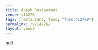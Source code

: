 ```yaml
---
title: Akash Restaurant
venue: v14226
tags: [restaurant, food, "fhrs:412799"]
permalink: /v/14226/
layout: venue
---
```

null